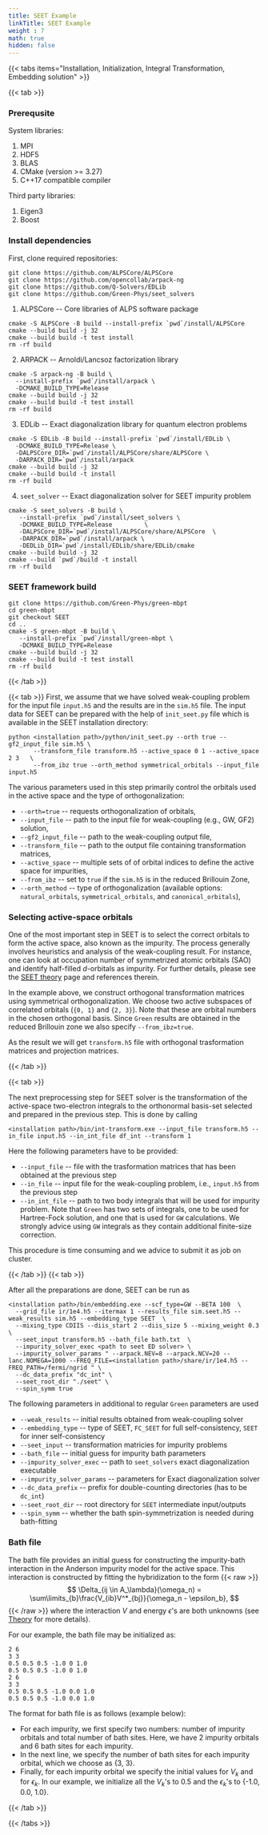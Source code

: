 ```yaml
---
title: SEET Example
linkTitle: SEET Example
weight : 7
math: true
hidden: false
---
```


{{< tabs items="Installation, Initialization, Integral Transformation, Embedding solution" >}}


{{< tab >}}

### Prerequsite

System libraries:
 1. MPI
 2. HDF5
 3. BLAS
 4. CMake (version >= 3.27)
 5. C++17 compatible compiler

Third party libraries:
 1. Eigen3
 2. Boost

### Install dependencies

First, clone required repositories:

```
git clone https://github.com/ALPSCore/ALPSCore
git clone https://github.com/opencollab/arpack-ng
git clone https://github.com/Q-Solvers/EDLib
git clone https://github.com/Green-Phys/seet_solvers
```

 1. ALPSCore -- Core libraries of ALPS software package

```
cmake -S ALPSCore -B build --install-prefix `pwd`/install/ALPSCore
cmake --build build -j 32
cmake --build build -t test install
rm -rf build
```

 2. ARPACK -- Arnoldi/Lancsoz factorization library

```
cmake -S arpack-ng -B build \
  --install-prefix `pwd`/install/arpack \
  -DCMAKE_BUILD_TYPE=Release
cmake --build build -j 32
cmake --build build -t test install
rm -rf build
```

 3. EDLib -- Exact diagonalization library for quantum electron problems

```
cmake -S EDLib -B build --install-prefix `pwd`/install/EDLib \
  -DCMAKE_BUILD_TYPE=Release \
  -DALPSCore_DIR=`pwd`/install/ALPSCore/share/ALPSCore \
  -DARPACK_DIR=`pwd`/install/arpack
cmake --build build -j 32
cmake --build build -t install
rm -rf build
```

 4. `seet_solver` -- Exact diagonalization solver for SEET impurity problem
 
```
cmake -S seet_solvers -B build \
   --install-prefix `pwd`/install/seet_solvers \
   -DCMAKE_BUILD_TYPE=Release         \
   -DALPSCore_DIR=`pwd`/install/ALPSCore/share/ALPSCore  \
   -DARPACK_DIR=`pwd`/install/arpack \
   -DEDLib_DIR=`pwd`/install/EDLib/share/EDLib/cmake
cmake --build build -j 32
cmake --build `pwd`/build -t install
rm -rf build
```

### SEET framework build

```
git clone https://github.com/Green-Phys/green-mbpt
cd green-mbpt
git checkout SEET
cd ..
cmake -S green-mbpt -B build \
   --install-prefix `pwd`/install/green-mbpt \
   -DCMAKE_BUILD_TYPE=Release
cmake --build build -j 32
cmake --build build -t test install
rm -rf build
```

{{< /tab >}}

{{< tab >}}
First, we assume that we have solved weak-coupling problem for the input file `input.h5` and the results are in the `sim.h5` file.
The input data for SEET can be prepared with the help of `init_seet.py` file which is available in the SEET installation directory:

```
python <installation path>/python/init_seet.py --orth true --gf2_input_file sim.h5 \
       --transform_file transform.h5 --active_space 0 1 --active_space 2 3   \
       --from_ibz true --orth_method symmetrical_orbitals --input_file input.h5
```

The various parameters used in this step primarily control the orbitals used in the active space and the type of orthogonalization:
* `--orth=true` -- requests orthogonalization of orbitals,
* `--input_file` -- path to the input file for weak-coupling (e.g., GW, GF2) solution,
* `--gf2_input_file` -- path to the weak-coupling output file,
* `--transform_file` -- path to the output file containing transformation matrices,
* `--active_space` -- multiple sets of of orbital indices to define the active space for impurities,
* `--from_ibz` -- set to `true` if the `sim.h5` is in the reduced Brillouin Zone,
* `--orth_method` -- type of orthogonalization (available options: `natural_orbitals`, `symmetrical_orbitals`, and `canonical_orbitals`),

### Selecting active-space orbitals
One of the most important step in SEET is to select the correct orbitals to form the active space, also known as the impurity. The process generally involves heuristics and analysis of the weak-coupling result. For instance, one can look at occupation number of symmetrized atomic orbitals (SAO) and identify half-filled $d$-orbitals as impurity.
For further details, please see the [SEET theory](/docs/theory/embedding_theory) page and references therein.

In the example above, we construct orthogonal transformation matrices using symmetrical orthogonalization. We choose two active subspaces of correlated orbitals (`{0, 1}` and `{2, 3}`).
Note that these are orbital numbers in the chosen orthogonal basis.
Since `Green` results are obtained in the reduced Brillouin zone we also specify `--from_ibz=true`.

As the result we will get `transform.h5` file with orthogonal trasformation matrices and projection matrices.

{{< /tab >}}

{{< tab >}}

The next preprocessing step for SEET solver is the transformation of the active-space two-electron integrals to the orthonormal basis-set selected and prepared in the previous step.
This is done by calling 

```
<installation path>/bin/int-transform.exe --input_file transform.h5 --in_file input.h5 --in_int_file df_int --transform 1
```

Here the following parameters have to be provided:
  - `--input_file` -- file with the trasformation matrices that has been obtained at the previous step
  - `--in_file` -- input file for the weak-coupling problem, i.e., `input.h5` from the previous step
  - `--in_int_file` -- path to two body integrals that will be used for impurity problem. Note that `Green` has two sets of integrals,
  one to be used for Hartree-Fock solution, and one that is used for `GW` calculations. We strongly advice using `GW` integrals
  as they contain additional finite-size correction.

This procedure is time consuming and we advice to submit it as job on cluster.

{{< /tab >}}
{{< tab >}}

After all the preparations are done, SEET can be run as

```
<installation path>/bin/embedding.exe --scf_type=GW --BETA 100  \
  --grid_file ir/1e4.h5 --itermax 1 --results_file sim.seet.h5 --weak_results sim.h5 --embedding_type SEET  \
  --mixing_type CDIIS --diis_start 2 --diis_size 5 --mixing_weight 0.3 \
  --seet_input transform.h5 --bath_file bath.txt  \
  --impurity_solver_exec <path to seet ED solver> \
  --impurity_solver_params " --arpack.NEV=8 --arpack.NCV=20 --lanc.NOMEGA=1000 --FREQ_FILE=<installation path>/share/ir/1e4.h5 --FREQ_PATH=/fermi/ngrid " \
  --dc_data_prefix "dc_int" \
  --seet_root_dir "./seet" \
  --spin_symm true
```

The following parameters in additional to regular `Green` parameters are used

 - `--weak_results` -- initial results obtained from weak-coupling solver
 - `--embedding_type` -- type of SEET, `FC_SEET` for full self-consistency, `SEET` for inner self-consistency
 - `--seet_input` -- transformation matricies for impurity problems
 - `--bath_file` -- initial guess for impurity bath parameters
 - `--impurity_solver_exec` -- path to `seet_solvers` exact diagonalization executable
 - `--impurity_solver_params` -- parameters for Exact diagonalization solver
 - `--dc_data_prefix` -- prefix for double-counting directories (has to be `dc_int`)
 - `--seet_root_dir` -- root directory for `SEET` intermediate input/outputs
 - `--spin_symm` -- whether the bath spin-symmetrization is needed during bath-fitting

### Bath file

The bath file provides an initial guess for constructing the impurity-bath interaction in the Anderson impurity model for the active space.
This interaction is constructed by fitting the hybridization to the form
{{< raw >}}
$$
\Delta_{ij \in A_\lambda}(\omega_n) = \sum\limits_{b}\frac{V_{ib}V^*_{bj}}{\omega_n - \epsilon_b},
$$
{{< /raw >}}
where the interaction $V$ and energy $\epsilon$'s are both unknowns (see [Theory](/docs/theory/embedding_theory) for more details).

For our example, the bath file may be initialized as:
```Shell
2 6
3 3
0.5 0.5 0.5 -1.0 0 1.0
0.5 0.5 0.5 -1.0 0 1.0
2 6
3 3
0.5 0.5 0.5 -1.0 0.0 1.0
0.5 0.5 0.5 -1.0 0.0 1.0
```

The format for bath file is as follows (example below):
* For each impurity, we first specify two numbers: number of impurity orbitals and total number of bath sites. Here, we have 2 impurity orbitals and 6 bath sites for each impurity.
* In the next line, we specify the number of bath sites for each impurity orbital, which we choose as {3, 3}.
* Finally, for each impurity orbital we specify the initial values for $V_k$ and for $\epsilon_k$. In our example, we initialize all the $V_k$'s to 0.5 and the $\epsilon_k$'s to {-1.0, 0.0, 1.0}.

{{< /tab >}}

{{< /tabs >}}